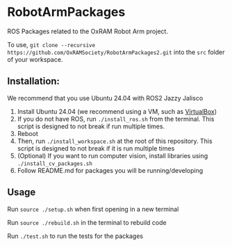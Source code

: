 # RobotArmPackages
ROS Packages related to the OxRAM Robot Arm project.

To use, `git clone --recursive https://github.com/OxRAMSociety/RobotArmPackages2.git` into the `src` folder of your workspace.

## Installation:
We recommend that you use Ubuntu 24.04 with ROS2 Jazzy Jalisco

1. Install Ubuntu 24.04 (we recommend using a VM, such as [VirtualBox](https://www.virtualbox.org/))
2. If you do not have ROS, run `./install_ros.sh` from the terminal. This script is designed to not break if run multiple times.
3. Reboot
4. Then, run `./install_workspace.sh` at the root of this repository. This script is designed to not break if it is run multiple times
5. (Optional) If you want to run computer vision, install libraries using `./install_cv_packages.sh`
6. Follow README.md for packages you will be running/developing

## Usage
Run `source ./setup.sh` when first opening in a new terminal

Run `source ./rebuild.sh` in the terminal to rebuild code

Run `./test.sh` to run the tests for the packages

<!-- ## Running the code: -->
<!-- In separate terminals -->
<!-- 1. Start the main scripts -->
<!--   ```bash -->
<!--   roslaunch rbx1_scripts rbx1_init.launch -->
<!--   ``` -->
<!---->
<!-- 2. Start the camera (select the appropriate video device and put it instead of -->
<!--    video0) -->
<!--   ```bash -->
<!--   roslaunch rbx1_computer_vision camera_init.launch video_dev:=/dev/video0 -->
<!--   ``` -->
<!---->
<!-- 3. Start YOLO -->
<!--   ```bash -->
<!--   roslaunch yolov5_ros yolov5.launch input_image_topic:=/camera/color/image_rect_color device:=cpu -->
<!--   ``` -->
<!---->
